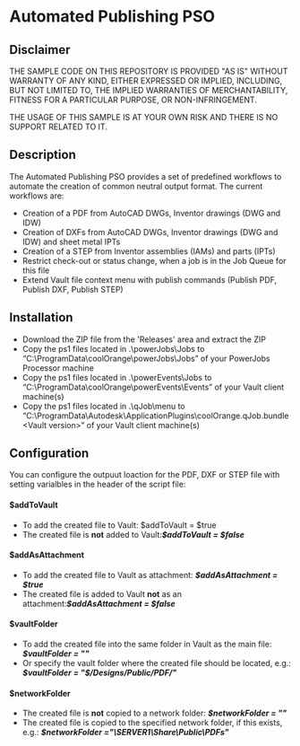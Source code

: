 # Automated Publishing PSO

## Disclaimer

THE SAMPLE CODE ON THIS REPOSITORY IS PROVIDED "AS IS" WITHOUT WARRANTY OF ANY KIND, EITHER EXPRESSED OR IMPLIED, INCLUDING, BUT NOT LIMITED TO, THE IMPLIED WARRANTIES OF MERCHANTABILITY, FITNESS FOR A PARTICULAR PURPOSE, OR NON-INFRINGEMENT.

THE USAGE OF THIS SAMPLE IS AT YOUR OWN RISK AND THERE IS NO SUPPORT RELATED TO IT.

## Description
The Automated Publishing PSO provides a set of predefined workflows to automate the creation of common neutral output format. 
The current workflows are:
* Creation of a PDF from AutoCAD DWGs, Inventor drawings (DWG and IDW)
* Creation of DXFs from AutoCAD DWGs, Inventor drawings (DWG and IDW) and sheet metal IPTs
* Creation of a STEP from Inventor assemblies (IAMs) and parts (IPTs)
* Restrict check-out or status change, when a job is in the Job Queue for this file
* Extend Vault file context menu with publish commands (Publish PDF, Publish DXF, Publish STEP)

## Installation
* Download the ZIP file from the 'Releases' area and extract the ZIP 
* Copy the ps1 files located in .\powerJobs\Jobs to “C:\ProgramData\coolOrange\powerJobs\Jobs” of your PowerJobs Processor machine
* Copy the ps1 files located in .\powerEvents\Jobs to “C:\ProgramData\coolOrange\powerEvents\Events” of your Vault client machine(s)
* Copy the ps1 files located in .\qJob\menu to “C:\ProgramData\Autodesk\ApplicationPlugins\coolOrange.qJob.bundle\<Vault version>” of your Vault client machine(s)

## Configuration

You can configure the outpuut loaction for the PDF, DXF or STEP file with setting varialbles in the header of the script file:
#### $addToVault
* To add the created file to Vault: $addToVault = $true
* The created file is **not** added to Vault:***$addToVault = $false***

#### $addAsAttachment
* To add the created file to Vault as attachment: ***$addAsAttachment = $true***
* The created file is added to Vault **not** as an attachment:***$addAsAttachment = $false***

#### $vaultFolder
* To add the created file into the same folder in Vault as the main file: ***$vaultFolder = ""***
* Or specify the vault folder where the created file should be located, e.g.: ***$vaultFolder = "$/Designs/Public/PDF/"***

#### $networkFolder
* The created file is **not** copied to a network folder: ***$networkFolder = ""***
* The created file is copied to the specified network folder, if this exists, e.g.: ***$networkFolder ="\\SERVER1\Share\Public\PDFs\"***
